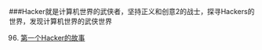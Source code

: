###Hacker就是计算机世界的武侠者，坚持正义和创意2的战士，探寻Hackers的世界，发现计算机世界的武侠世界

96. [第一个Hacker的故事](/hacker/first_hacker)
